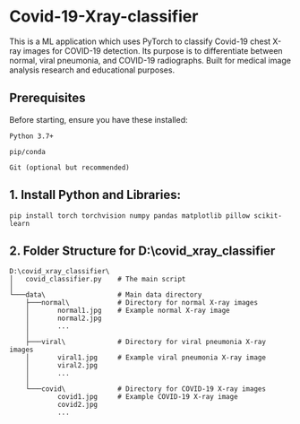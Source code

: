 # Covid-19-Xray-classifier
This is a ML application which uses PyTorch to classify Covid-19 chest X-ray images for COVID-19 detection. Its purpose is to differentiate between normal, viral pneumonia, and COVID-19 radiographs. Built for medical image analysis research and educational purposes.

## Prerequisites

Before starting, ensure you have these installed:

    Python 3.7+

    pip/conda

    Git (optional but recommended)




## 1. Install Python and Libraries:

```
pip install torch torchvision numpy pandas matplotlib pillow scikit-learn
```




## 2. Folder Structure for D:\covid_xray_classifier

```
D:\covid_xray_classifier\
│   covid_classifier.py    # The main script
│
└───data\                  # Main data directory
    ├───normal\            # Directory for normal X-ray images
    │       normal1.jpg    # Example normal X-ray image
    │       normal2.jpg
    │       ...
    │
    ├───viral\             # Directory for viral pneumonia X-ray images
    │       viral1.jpg     # Example viral pneumonia X-ray image
    │       viral2.jpg
    │       ...
    │
    └───covid\             # Directory for COVID-19 X-ray images
            covid1.jpg     # Example COVID-19 X-ray image
            covid2.jpg
            ...
```